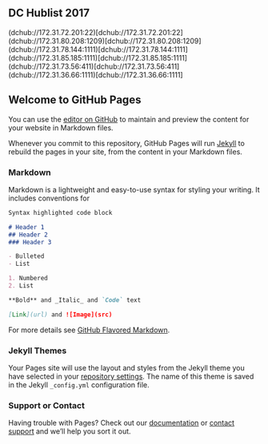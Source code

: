 ## DC Hublist 2017

(dchub://172.31.72.201:22)[dchub://172.31.72.201:22]
(dchub://172.31.80.208:1209)[dchub://172.31.80.208:1209]
(dchub://172.31.78.144:1111)[dchub://172.31.78.144:1111]
(dchub://172.31.85.185:1111)[dchub://172.31.85.185:1111]
(dchub://172.31.73.56:411)[dchub://172.31.73.56:411]
(dchub://172.31.36.66:1111)[dchub://172.31.36.66:1111]

## Welcome to GitHub Pages

You can use the [editor on GitHub](https://github.com/mgeekin/mnnit.github.io/edit/master/README.md) to maintain and preview the content for your website in Markdown files.

Whenever you commit to this repository, GitHub Pages will run [Jekyll](https://jekyllrb.com/) to rebuild the pages in your site, from the content in your Markdown files.

### Markdown

Markdown is a lightweight and easy-to-use syntax for styling your writing. It includes conventions for

```markdown
Syntax highlighted code block

# Header 1
## Header 2
### Header 3

- Bulleted
- List

1. Numbered
2. List

**Bold** and _Italic_ and `Code` text

[Link](url) and ![Image](src)
```

For more details see [GitHub Flavored Markdown](https://guides.github.com/features/mastering-markdown/).

### Jekyll Themes

Your Pages site will use the layout and styles from the Jekyll theme you have selected in your [repository settings](https://github.com/mgeekin/mnnit.github.io/settings). The name of this theme is saved in the Jekyll `_config.yml` configuration file.

### Support or Contact

Having trouble with Pages? Check out our [documentation](https://help.github.com/categories/github-pages-basics/) or [contact support](https://github.com/contact) and we’ll help you sort it out.

